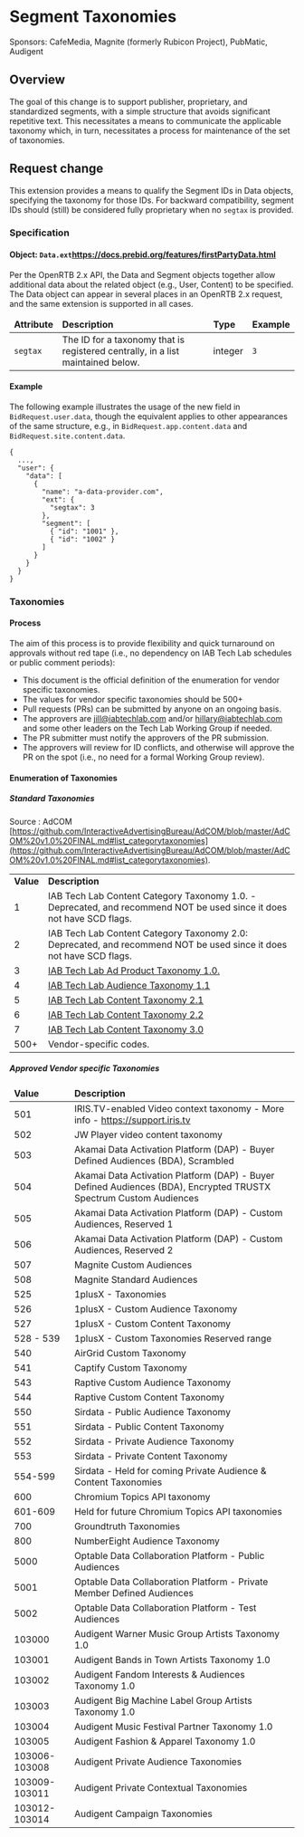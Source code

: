 # Segment Taxonomies

Sponsors: CafeMedia, Magnite (formerly Rubicon Project), PubMatic, Audigent

## Overview

The goal of this change is to support publisher, proprietary, and standardized segments, with a simple structure that avoids significant repetitive text. This necessitates a means to communicate the applicable taxonomy which, in turn, necessitates a process for maintenance of the set of taxonomies.

## Request change

This extension provides a means to qualify the Segment IDs in Data objects, specifying the taxonomy for those IDs. For backward compatibility, segment IDs should (still) be considered fully proprietary when no `segtax` is provided.

### Specification <a name="object"></a>

#### Object: `Data.ext`https://docs.prebid.org/features/firstPartyData.html

Per the OpenRTB 2.x API, the Data and Segment objects together allow additional data about the related object (e.g., User, Content) to be specified. The Data object can appear in several places in an OpenRTB 2.x request, and the same extension is supported in all cases.

<table>
  <thead>
    <tr>
      <td>
        <strong>Attribute</strong>
      </td>
      <td>
        <strong>Description</strong>
      </td>
      <td>
        <strong>Type</strong>
      </td>
      <td>
        <strong>Example</strong>
      </td>
    </tr>
  </thead>
  <tbody>
    <tr>
      <td>
        <code>segtax</code>
      </td>
      <td>
        The ID for a taxonomy that is registered centrally, in a list maintained below.
      </td>
      <td>
        integer
      </td>
      <td>
        <code>3</code>
      </td>
    </tr>
  </tbody>
</table>

#### Example

The following example illustrates the usage of the new field in `BidRequest.user.data`, though the equivalent applies to other appearances of the same structure, e.g., in `BidRequest.app.content.data` and `BidRequest.site.content.data`.

```
{
  ...,
  "user": {
    "data": [
      {
        "name": "a-data-provider.com",
        "ext": {
          "segtax": 3
        },
        "segment": [
          { "id": "1001" },
          { "id": "1002" }
        ]
      }
    }
  }
}
```

### Taxonomies <a name="enum"></a>

#### Process

The aim of this process is to provide flexibility and quick turnaround on approvals without red tape (i.e., no dependency on IAB Tech Lab schedules or public comment periods):

* This document is the official definition of the enumeration for vendor specific taxonomies.
* The values for vendor specific taxonomies should be 500+
* Pull requests (PRs) can be submitted by anyone on an ongoing basis.
* The approvers are jill@iabtechlab.com and/or hillary@iabtechlab.com and some other leaders on the Tech Lab Working Group if needed.
* The PR submitter must notify the approvers of the PR submission.
* The approvers will review for ID conflicts, and otherwise will approve the PR on the spot (i.e., no need for a formal Working Group review).

#### Enumeration of Taxonomies

##### Standard Taxonomies 
Source : AdCOM [https://github.com/InteractiveAdvertisingBureau/AdCOM/blob/master/AdCOM%20v1.0%20FINAL.md#list_categorytaxonomies](https://github.com/InteractiveAdvertisingBureau/AdCOM/blob/master/AdCOM%20v1.0%20FINAL.md#list_categorytaxonomies).


<table>
  <tr>
    <td><strong>Value</strong></td>
    <td><strong>Description</strong></td>
  </tr>
  <tr>
    <td>1</td>
    <td>IAB Tech Lab Content Category Taxonomy 1.0. - Deprecated, and recommend NOT be used since it does not have SCD flags. </td>
  </tr>
  <tr>
    <td>2</td>
    <td>IAB Tech Lab Content Category Taxonomy 2.0:  Deprecated, and recommend NOT be used since it does not have SCD flags.</td>
  </tr>
  <tr>
    <td>3</td>
    <td> <a href="https://iabtechlab.com/wp-content/uploads/2020/10/IABTL-Ad-Product-Taxonomy-1.0-Final.xlsx">IAB Tech Lab Ad Product Taxonomy 1.0.</A> </td>
  </tr>
  <tr>
    <td>4</td>
    <td><a href="https://iabtechlab.com/standards/audience-taxonomy/">IAB Tech Lab Audience Taxonomy 1.1</a></td>
  </tr>
  <tr>
    <td>5</td>
    <td><a href="https://iabtechlab.com/standards/content-taxonomy/">IAB Tech Lab Content Taxonomy 2.1</a></td>
  </tr>
    <tr>
    <td>6</td>
    <td><a href="https://iabtechlab.com/standards/content-taxonomy/">IAB Tech Lab Content Taxonomy 2.2</a></td>
  </tr>
 <tr>
    <td>7</td>
    <td><a href="https://iabtechlab.com/standards/content-taxonomy/">IAB Tech Lab Content Taxonomy 3.0</a></td>
  </tr>

  <tr>
    <td>500+</td>
    <td>Vendor-specific codes.</td>
  </tr>
</table>


##### Approved Vendor specific Taxonomies 
<table>
  <thead>
    <tr>
      <td>
        <strong>Value</strong>
      </td>
      <td>
        <strong>Description</strong>
      </td>
    </tr>
  </thead>
  <tbody>
    <tr>
      <td>501</td>
      <td>
        IRIS.TV-enabled Video context taxonomy - More info - <a href="support.iris.tv">https://support.iris.tv</a>
      </td>
    </tr>
    <tr>
      <td>502</td>
      <td>JW Player video content taxonomy</td>
    </tr>
    <tr>
      <td>503</td>
      <td>Akamai Data Activation Platform (DAP) - Buyer Defined Audiences (BDA), Scrambled</td>
    </tr>
    <tr>
      <td>504</td>
      <td>Akamai Data Activation Platform (DAP) - Buyer Defined Audiences (BDA), Encrypted TRUSTX Spectrum Custom Audiences</td>
    </tr>
    <tr>
      <td>505</td>
      <td>Akamai Data Activation Platform (DAP) - Custom Audiences, Reserved 1</td>
    </tr>
    <tr>
      <td>506</td>
      <td>Akamai Data Activation Platform (DAP) - Custom Audiences, Reserved 2</td>
    </tr>
    <tr>
      <td>507</td>
      <td>Magnite Custom Audiences</td>
    </tr>
    <tr>
      <td>508</td>
      <td>Magnite Standard Audiences</td>
    </tr>	  
    <!-- 1plusX -->
    <tr>
      <td>525</td>
      <td>1plusX - Taxonomies</td>
    </tr>
    <tr>
      <td>526</td>
      <td>1plusX - Custom Audience Taxonomy</td>
    </tr>
    <tr>
      <td>527</td>
      <td>1plusX - Custom Content Taxonomy</td>
    </tr>
    <tr>
      <td>528 - 539</td>
      <td>1plusX - Custom Taxonomies Reserved range</td>
    </tr>
        <tr>
      <td>540</td>
      <td>AirGrid Custom Taxonomy</td>
    </tr>
            <tr>
      <td>541</td>
      <td>Captify Custom Taxonomy</td>
    </tr>
    <!--  -->
    <tr>
      <td>543</td>
      <td>Raptive Custom Audience Taxonomy</td>
    </tr>
    <tr>
      <td>544</td>
      <td>Raptive Custom Content Taxonomy</td>
    </tr>
    </tr>
      <td>550</td>
      <td>Sirdata - Public Audience Taxonomy</td>
    </tr>
    </tr>
      <td>551</td>
      <td>Sirdata - Public Content Taxonomy</td>
    </tr>
    </tr>
      <td>552</td>
      <td>Sirdata - Private Audience Taxonomy</td>
    </tr>
    </tr>
      <td>553</td>
      <td>Sirdata - Private Content Taxonomy</td>
    </tr>
    </tr>
      <td>554-599</td>
      <td>Sirdata - Held for coming Private Audience & Content Taxonomies</td>
    </tr>
    <tr>
      <td>600</td>
      <td>Chromium Topics API taxonomy</td>
    </tr>
    <tr>
      <td>601-609</td><td>Held for future Chromium Topics API taxonomies</td>
      </tr>
    <tr>
      <td>700</td>
      </td>
      <td>
        Groundtruth Taxonomies
      </td>
    </tr>
    <tr>
      <td>800</td>
      <td>NumberEight Audience Taxonomy</td>
    </tr>
    <tr>
      <td>5000</td>
      <td>Optable Data Collaboration Platform - Public Audiences</td>
    </tr>
    <tr>
      <td>5001</td>
      <td>Optable Data Collaboration Platform - Private Member Defined Audiences</td>
    </tr>
    <tr>
      <td>5002</td>
      <td>Optable Data Collaboration Platform - Test Audiences</td>
    </tr>
    <tr>
      <td>103000</td>
      <td>
        Audigent Warner Music Group Artists Taxonomy 1.0
      </td>
    </tr>
    <tr>
      <td>103001</td>
      <td>
        Audigent Bands in Town Artists Taxonomy 1.0
      </td>
    </tr>
    <tr>
      <td>103002</td>
      <td>
        Audigent Fandom Interests & Audiences Taxonomy 1.0
      </td>
    </tr>
    <tr>
      <td>103003</td>
      <td>
        Audigent Big Machine Label Group Artists Taxonomy 1.0
      </td>
    </tr>
    <tr>
      <td>103004</td>
      <td>
        Audigent Music Festival Partner Taxonomy 1.0
      </td>
    </tr>
    <tr>
      <td>103005</td>
      <td>
        Audigent Fashion & Apparel Taxonomy 1.0
      </td>
    </tr>
    <tr>
      <td>103006-103008</td>
      <td>
        Audigent Private Audience Taxonomies
      </td>
    </tr>
    <tr>
      <td>103009-103011</td>
      <td>
        Audigent Private Contextual Taxonomies
      </td>
    </tr>
    <tr>
      <td>103012-103014</td>
      </td>
      <td>
        Audigent Campaign Taxonomies
      </td>
    </tr>
  </tbody>
</table>

